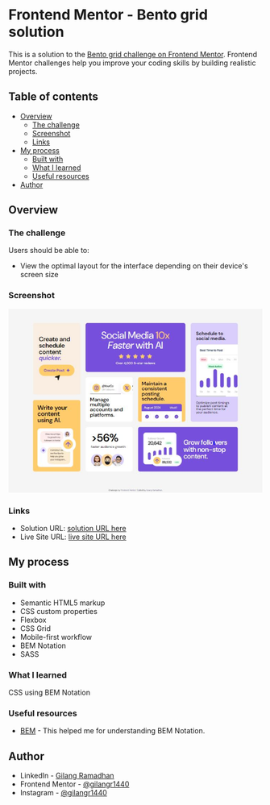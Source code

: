 # Frontend Mentor - Bento grid solution

This is a solution to the [Bento grid challenge on Frontend Mentor](https://www.frontendmentor.io/challenges/bento-grid-RMydElrlOj). Frontend Mentor challenges help you improve your coding skills by building realistic projects.

## Table of contents

- [Overview](#overview)
  - [The challenge](#the-challenge)
  - [Screenshot](#screenshot)
  - [Links](#links)
- [My process](#my-process)
  - [Built with](#built-with)
  - [What I learned](#what-i-learned)
  - [Useful resources](#useful-resources)
- [Author](#author)

## Overview

### The challenge

Users should be able to:

- View the optimal layout for the interface depending on their device's screen size

### Screenshot

![](./screenshot.JPG)

### Links

- Solution URL: [solution URL here](https://gilangr1440.github.io/bento-grid/)
- Live Site URL: [live site URL here](https://www.frontendmentor.io/solutions/bento-grid-tCyf0fMFT5)

## My process

### Built with

- Semantic HTML5 markup
- CSS custom properties
- Flexbox
- CSS Grid
- Mobile-first workflow
- BEM Notation
- SASS

### What I learned

CSS using BEM Notation

### Useful resources

- [BEM](https://en.bem.info/methodology/quick-start/) - This helped me for understanding BEM Notation.

## Author

- LinkedIn - [Gilang Ramadhan](https://www.linkedin.com/in/gilangr1440/)
- Frontend Mentor - [@gilangr1440](https://www.frontendmentor.io/profile/gilangr1440)
- Instagram - [@gilangr1440](https://www.instagram.com/gilangr1440)
